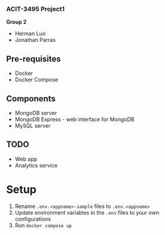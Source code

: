 ### ACIT-3495 Project1

**Group 2**
- Herman Luo
- Jonathan Parras

## Pre-requisites
- Docker
- Docker Compose

## Components
- MongoDB server
- MongoDB Express - web interface for MongoDB
- MySQL server

## TODO
- Web app
- Analytics service

# Setup
1. Rename `.env.<appname>-sample` files to `.env.<appname>`
1. Update environment variables in the `.env` files to your own configurations 
1. Run `docker compose up`